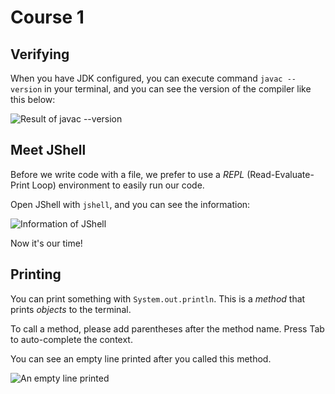 # Course 1

## Verifying

When you have JDK configured,
you can execute command `javac --version` in your terminal,
and you can see the version of the compiler like this below:

![Result of javac --version](javac-version.png)

## Meet JShell

Before we write code with a file, we prefer to use a _REPL_ (Read-Evaluate-Print Loop) environment to easily run our code.

Open JShell with `jshell`, and you can see the information:

![Information of JShell](jshell.png)

Now it's our time!

## Printing

You can print something with `System.out.println`.
This is a _method_ that prints _objects_ to the terminal.

To call a method, please add parentheses after the method name.
Press <shortcut>Tab</shortcut> to auto-complete the context.

You can see an empty line printed after you called this method.

![An empty line printed](sout.png)
